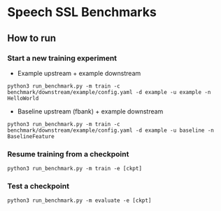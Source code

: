 # Speech SSL Benchmarks

## How to run

### Start a new training experiment
- Example upstream + example downstream
```
python3 run_benchmark.py -m train -c benchmark/downstream/example/config.yaml -d example -u example -n HelloWorld
```

- Baseline upstream (fbank) + example downstream
```
python3 run_benchmark.py -m train -c benchmark/downstream/example/config.yaml -d example -u baseline -n BaselineFeature
```

### Resume training from a checkpoint
```
python3 run_benchmark.py -m train -e [ckpt]
```

### Test a checkpoint
```
python3 run_benchmark.py -m evaluate -e [ckpt]
```
